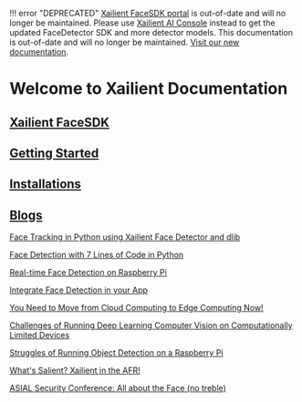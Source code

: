 !!! error "DEPRECATED"
    [Xailient FaceSDK portal](https://sdk.xailient.com) is out-of-date and will no longer be maintained. Please use [Xailient AI Console](https://console.xailient.com) instead to get the updated FaceDetector SDK and more detector models.
    This documentation is out-of-date and will no longer be maintained. [Visit our new documentation](https://xailient-docs.readthedocs.org).

# Welcome to Xailient Documentation

## [Xailient FaceSDK](/en/latest/XailientFaceSDK/)

## [Getting Started](/en/latest/getting_started/)

## [Installations](/en/latest/installation/)

## [Blogs](https://www.xailient.com/blog)

[Face Tracking in Python using Xailient Face Detector and dlib](https://www.xailient.com/post/face-tracking-python-dlib)

[Face Detection with 7 Lines of Code in Python](https://www.xailient.com/post/face-detection-code-python)

[Real-time Face Detection on Raspberry Pi](https://www.xailient.com/post/real-time-face-detection-on-raspberry-pi)

[Integrate Face Detection in your App](https://www.xailient.com/post/integrate-face-detection-in-your-app)

[You Need to Move from Cloud Computing to Edge Computing Now!](https://www.xailient.com/post/cloud-computing-to-edge-computing)

[Challenges of Running Deep Learning Computer Vision on Computationally Limited Devices](https://www.xailient.com/post/challenges-of-running-deep-learning-computer-vision-on-computationally-limited-devices)

[Struggles of Running Object Detection on a Raspberry Pi](https://www.xailient.com/post/struggles-of-running-object-detection-on-a-raspberry-pi)

[What's Salient? Xailient in the AFR!](https://www.xailient.com/post/what-s-salient-xailient-in-the-afr)

[ASIAL Security Conference: All about the Face (no treble)](https://www.xailient.com/post/asial-security-conference-all-about-facial-recognition)